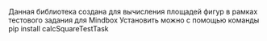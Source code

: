 Данная библиотека создана для вычисления площадей фигур в рамках тестового задания для Mindbox
Установить можно с помощью команды pip install calcSquareTestTask
